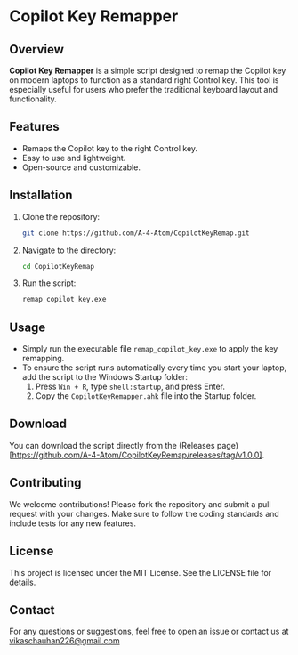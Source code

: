 # Copilot Key Remapper

## Overview
**Copilot Key Remapper** is a simple script designed to remap the Copilot key on modern laptops to function as a standard right Control key. This tool is especially useful for users who prefer the traditional keyboard layout and functionality.

## Features
- Remaps the Copilot key to the right Control key.
- Easy to use and lightweight.
- Open-source and customizable.

## Installation
1. Clone the repository:
    ```bash
    git clone https://github.com/A-4-Atom/CopilotKeyRemap.git
    ```
2. Navigate to the directory:
    ```bash
    cd CopilotKeyRemap
    ```
3. Run the script:
    ```bash
    remap_copilot_key.exe
    ```

## Usage
- Simply run the executable file `remap_copilot_key.exe` to apply the key remapping.
- To ensure the script runs automatically every time you start your laptop, add the script to the Windows Startup folder:
  1. Press `Win + R`, type `shell:startup`, and press Enter.
  2. Copy the `CopilotKeyRemapper.ahk` file into the Startup folder.

## Download
You can download the script directly from the (Releases page)[https://github.com/A-4-Atom/CopilotKeyRemap/releases/tag/v1.0.0].

## Contributing
We welcome contributions! Please fork the repository and submit a pull request with your changes. Make sure to follow the coding standards and include tests for any new features.

## License
This project is licensed under the MIT License. See the LICENSE file for details.

## Contact
For any questions or suggestions, feel free to open an issue or contact us at vikaschauhan226@gmail.com